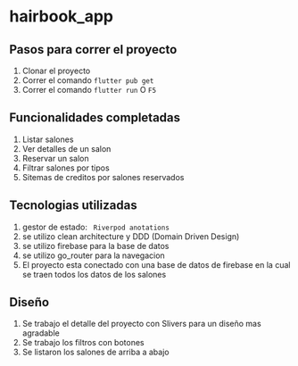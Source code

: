 # hairbook_app

## Pasos para correr el proyecto

1. Clonar el proyecto
2. Correr el comando ```flutter pub get```
3. Correr el comando ```flutter run``` O ```F5```


## Funcionalidades completadas

1. Listar salones
2. Ver detalles de un salon
3. Reservar un salon
4. Filtrar salones por tipos
5. Sitemas de creditos por salones reservados 


## Tecnologias utilizadas

1. gestor de estado: ``` Riverpod anotations```
2. se utilizo clean architecture y DDD (Domain Driven Design)
3. se utilizo firebase para la base de datos
4. se utilizo go_router para la navegacion
5. El proyecto esta conectado con una base de datos de firebase en la cual se traen todos los datos de los salones


## Diseño

1. Se trabajo el detalle del proyecto con Slivers para un diseño mas agradable
2. Se trabajo los filtros con botones 
3. Se listaron los salones de arriba a abajo 
